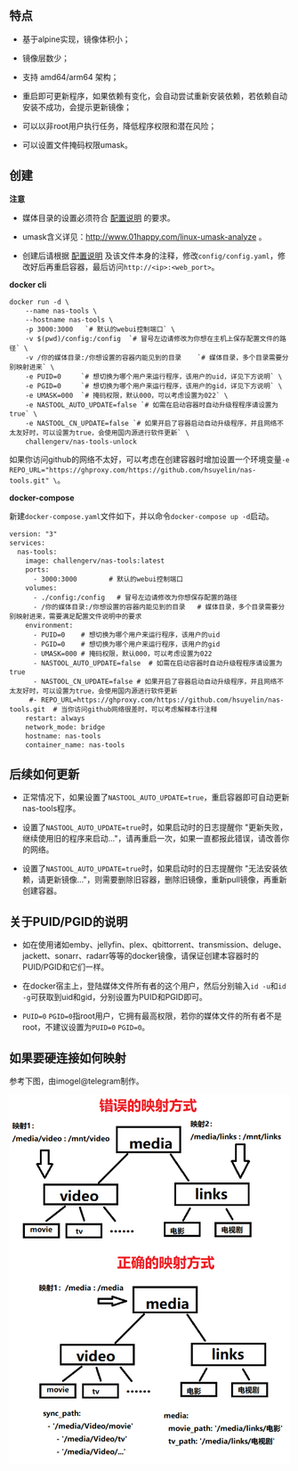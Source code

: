 ## 特点

- 基于alpine实现，镜像体积小；

- 镜像层数少；

- 支持 amd64/arm64 架构；

- 重启即可更新程序，如果依赖有变化，会自动尝试重新安装依赖，若依赖自动安装不成功，会提示更新镜像；

- 可以以非root用户执行任务，降低程序权限和潜在风险；

- 可以设置文件掩码权限umask。

## 创建

**注意**

- 媒体目录的设置必须符合 [配置说明](https://github.com/NAStool/nas-tools#%E9%85%8D%E7%BD%AE) 的要求。

- umask含义详见：http://www.01happy.com/linux-umask-analyze 。

- 创建后请根据 [配置说明](https://github.com/NAStool/nas-tools#%E9%85%8D%E7%BD%AE) 及该文件本身的注释，修改`config/config.yaml`，修改好后再重启容器，最后访问`http://<ip>:<web_port>`。

**docker cli**

```
docker run -d \
    --name nas-tools \
    --hostname nas-tools \
    -p 3000:3000   `# 默认的webui控制端口` \
    -v $(pwd)/config:/config  `# 冒号左边请修改为你想在主机上保存配置文件的路径` \
    -v /你的媒体目录:/你想设置的容器内能见到的目录    `# 媒体目录，多个目录需要分别映射进来` \
    -e PUID=0     `# 想切换为哪个用户来运行程序，该用户的uid，详见下方说明` \
    -e PGID=0     `# 想切换为哪个用户来运行程序，该用户的gid，详见下方说明` \
    -e UMASK=000  `# 掩码权限，默认000，可以考虑设置为022` \
    -e NASTOOL_AUTO_UPDATE=false `# 如需在启动容器时自动升级程程序请设置为true` \
    -e NASTOOL_CN_UPDATE=false `# 如果开启了容器启动自动升级程序，并且网络不太友好时，可以设置为true，会使用国内源进行软件更新` \
    challengerv/nas-tools-unlock
```

如果你访问github的网络不太好，可以考虑在创建容器时增加设置一个环境变量`-e REPO_URL="https://ghproxy.com/https://github.com/hsuyelin/nas-tools.git" \`。

**docker-compose**

新建`docker-compose.yaml`文件如下，并以命令`docker-compose up -d`启动。

```
version: "3"
services:
  nas-tools:
    image: challengerv/nas-tools:latest
    ports:
      - 3000:3000        # 默认的webui控制端口
    volumes:
      - ./config:/config   # 冒号左边请修改为你想保存配置的路径
      - /你的媒体目录:/你想设置的容器内能见到的目录   # 媒体目录，多个目录需要分别映射进来，需要满足配置文件说明中的要求
    environment: 
      - PUID=0    # 想切换为哪个用户来运行程序，该用户的uid
      - PGID=0    # 想切换为哪个用户来运行程序，该用户的gid
      - UMASK=000 # 掩码权限，默认000，可以考虑设置为022
      - NASTOOL_AUTO_UPDATE=false  # 如需在启动容器时自动升级程程序请设置为true
      - NASTOOL_CN_UPDATE=false # 如果开启了容器启动自动升级程序，并且网络不太友好时，可以设置为true，会使用国内源进行软件更新
     #- REPO_URL=https://ghproxy.com/https://github.com/hsuyelin/nas-tools.git  # 当你访问github网络很差时，可以考虑解释本行注释
    restart: always
    network_mode: bridge
    hostname: nas-tools
    container_name: nas-tools
```

## 后续如何更新

- 正常情况下，如果设置了`NASTOOL_AUTO_UPDATE=true`，重启容器即可自动更新nas-tools程序。

- 设置了`NASTOOL_AUTO_UPDATE=true`时，如果启动时的日志提醒你 "更新失败，继续使用旧的程序来启动..."，请再重启一次，如果一直都报此错误，请改善你的网络。

- 设置了`NASTOOL_AUTO_UPDATE=true`时，如果启动时的日志提醒你 "无法安装依赖，请更新镜像..."，则需要删除旧容器，删除旧镜像，重新pull镜像，再重新创建容器。

## 关于PUID/PGID的说明

- 如在使用诸如emby、jellyfin、plex、qbittorrent、transmission、deluge、jackett、sonarr、radarr等等的docker镜像，请保证创建本容器时的PUID/PGID和它们一样。

- 在docker宿主上，登陆媒体文件所有者的这个用户，然后分别输入`id -u`和`id -g`可获取到uid和gid，分别设置为PUID和PGID即可。

- `PUID=0` `PGID=0`指root用户，它拥有最高权限，若你的媒体文件的所有者不是root，不建议设置为`PUID=0` `PGID=0`。

## 如果要硬连接如何映射

参考下图，由imogel@telegram制作。

![如何映射](volume.png)
